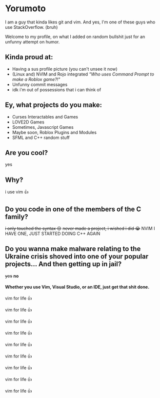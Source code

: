 # Yorumoto
I am a guy that kinda likes git and vim. And yes, I'm one of these guys who use StackOverflow. (bruh)

Welcome to my profile, on what I added on random bullshit just for an unfunny attempt on humor.

## Kinda proud at:
- Having a sus profile picture (you can't unsee it now)
- (Linux and) NVIM and Rojo integrated *"Who uses Command Prompt to make a Roblox game?!"*
- Unfunny commit messages
- idk i'm out of possessions that i can think of

## Ey, what projects do you make:
- Curses Interactables and Games
- LOVE2D Games
- Sometimes, Javascript Games
- Maybe soon, Roblox Plugins and Modules
- SFML and C++ random stuff

## Are you cool?
yes

## Why?
i use vim :thumbsup:

## Do you code in one of the members of the C family?
~~i only touched the syntax :pensive:~~
~~never made a project, i wished i did :sob:~~
NVIM I HAVE ONE, JUST STARTED DOING C++ AGAIN

## Do you wanna make malware relating to the Ukraine crisis shoved into one of your popular projects... And then getting up in jail?
~~yes~~ **no**

#### Whether you use Vim, Visual Studio, or an IDE, just get that shit done.

vim for life :thumbsup:

vim for life :thumbsup:

vim for life :thumbsup:

vim for life :thumbsup:

vim for life :thumbsup:

vim for life :thumbsup:

vim for life :thumbsup:

vim for life :thumbsup:

vim for life :thumbsup:

